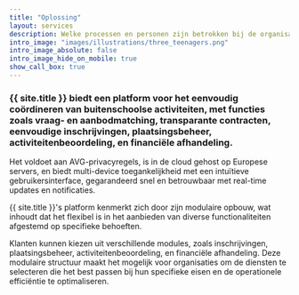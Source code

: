 ```yaml
---
title: "Oplossing"
layout: services
description: Welke processen en personen zijn betrokken bij de organisatie en uitvoering van activiteiten?
intro_image: "images/illustrations/three_teenagers.png"
intro_image_absolute: false
intro_image_hide_on_mobile: true
show_call_box: true
---
```


### {{ site.title }} biedt een platform voor het eenvoudig coördineren van buitenschoolse activiteiten, met functies zoals vraag- en aanbodmatching, transparante contracten, eenvoudige inschrijvingen, plaatsingsbeheer, activiteitenbeoordeling, en financiële afhandeling. 

Het voldoet aan AVG-privacyregels, is in de cloud gehost op Europese servers, en biedt multi-device toegankelijkheid met een intuïtieve gebruikersinterface, gegarandeerd snel en betrouwbaar met real-time updates en notificaties.

{{ site.title }}'s platform kenmerkt zich door zijn modulaire opbouw, wat inhoudt dat het flexibel is in het aanbieden van diverse functionaliteiten afgestemd op specifieke behoeften. 

Klanten kunnen kiezen uit verschillende modules, zoals inschrijvingen, plaatsingsbeheer, activiteitenbeoordeling, en financiële afhandeling. Deze modulaire structuur maakt het mogelijk voor organisaties om de diensten te selecteren die het best passen bij hun specifieke eisen en de operationele efficiëntie te optimaliseren.